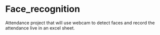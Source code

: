 # Face_recognition
Attendance project that will use webcam to detect faces and record the attendance live in an excel sheet. 

